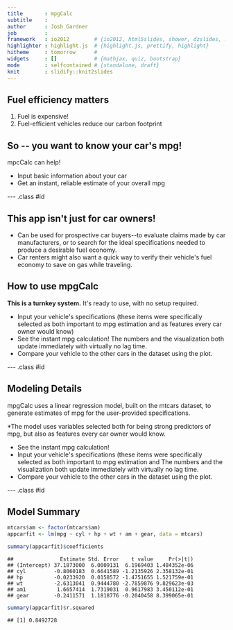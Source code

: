 ```yaml
---
title       : mpgCalc
subtitle    : 
author      : Josh Gardner
job         : 
framework   : io2012        # {io2012, html5slides, shower, dzslides, ...}
highlighter : highlight.js  # {highlight.js, prettify, highlight}
hitheme     : tomorrow      # 
widgets     : []            # {mathjax, quiz, bootstrap}
mode        : selfcontained # {standalone, draft}
knit        : slidify::knit2slides
---
```


## Fuel efficiency matters

1. Fuel is expensive!
2. Fuel-efficient vehicles reduce our carbon footprint

## So -- you want to know your car's mpg!

mpcCalc can help!

* Input basic information about your car
* Get an instant, reliable estimate of your overall mpg


--- .class #id 

## This app isn't just for car owners!

* Can be used for prospective car buyers--to evaluate claims made by car manufacturers, or to search for the ideal specifications needed to produce a desirable fuel economy.
* Car renters might also want a quick way to verify their vehicle's fuel economy to save on gas while traveling.

## How to use mpgCalc

**This is a turnkey system.** It's ready to use, with no setup required. 

* Input your vehicle's specifications (these items were specifically selected as both important to mpg estimation and as features every car owner would know)
* See the instant mpg calculation! The numbers and the visualization both update immediately with virtually no lag time.
* Compare your vehicle to the other cars in the dataset using the plot.

--- .class #id 

## Modeling Details

mpgCalc uses a linear regression model, built on the mtcars dataset, to generate estimates of mpg for the user-provided specifications.

*The model uses variables selected both for being strong predictors of mpg, but also as features every car owner would know.
* See the instant mpg calculation! 
* Input your vehicle's specifications (these items were specifically selected as both important to mpg estimation and The numbers and the visualization both update immediately with virtually no lag time.
* Compare your vehicle to the other cars in the dataset using the plot.


--- .class #id 
## Model Summary

```r
mtcars$am <- factor(mtcars$am)
appcarfit <- lm(mpg ~ cyl + hp + wt + am + gear, data = mtcars)
```


```r
summary(appcarfit)$coefficients
```

```
##               Estimate Std. Error    t value     Pr(>|t|)
## (Intercept) 37.1873000  6.0009131  6.1969403 1.484352e-06
## cyl         -0.8060183  0.6641589 -1.2135926 2.358132e-01
## hp          -0.0233920  0.0158572 -1.4751655 1.521759e-01
## wt          -2.6313041  0.9444780 -2.7859876 9.829623e-03
## am1          1.6657414  1.7319031  0.9617983 3.450112e-01
## gear        -0.2411571  1.1818776 -0.2040458 8.399065e-01
```

```r
summary(appcarfit)$r.squared
```

```
## [1] 0.8492728
```




